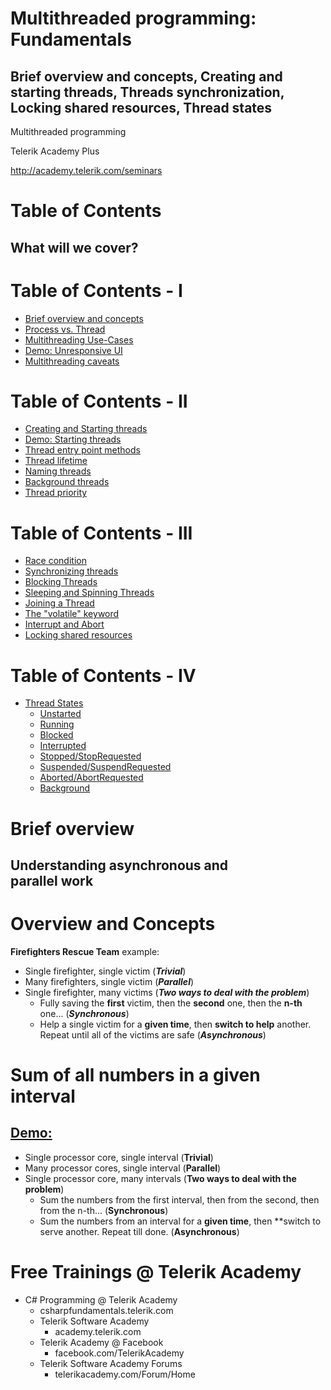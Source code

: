 <!-- section start -->
<!-- attr: { id:'', class:'slide-title', showInPresentation:true, hasScriptWrapper:true } -->
# Multithreaded programming: Fundamentals
## Brief overview and concepts, Creating and starting threads, Threads synchronization, Locking shared resources, Thread states

<div class="signature">
	<p class="signature-course">Multithreaded programming</p>
	<p class="signature-initiative">Telerik Academy Plus</p>
	<a href="http://academy.telerik.com/seminars/software-engineering/" class="signature-link">http://academy.telerik.com/seminars</a>
</div>



<!-- section start -->
<!-- attr: { id:'', class:'slide-section', showInPresentation:true, hasScriptWrapper:true } -->
# Table of Contents
## What will we cover?


<!-- attr: { id:'', showInPresentation:true, hasScriptWrapper:true } -->
# Table of Contents - I
- [Brief overview and concepts](#overview)
- [Process vs. Thread](#processVsThread)
- [Multithreading Use-Cases](#useCases)
- [Demo: Unresponsive UI](#demoUnresponsiveUi)
- [Multithreading caveats](#caveats)



<!-- attr: { id:'', showInPresentation:true, hasScriptWrapper:true } -->
# Table of Contents - II
- [Creating and Starting threads](#creatingAndStartingThreads)
- [Demo: Starting threads](#demoStartingThreads)
- [Thread entry point methods](#threadEntryPointMethods)
- [Thread lifetime](#threadLifetime)
- [Naming threads](#namingThreads)
- [Background threads](#backgroundThreads)
- [Thread priority](#threadPriority)



<!-- attr: { id:'', showInPresentation:true, hasScriptWrapper:true } -->
# Table of Contents - III
- [Race condition](#raceCondition)
- [Synchronizing threads](#synchronizingThreads)
- [Blocking Threads](#blockingThreads)
- [Sleeping and Spinning Threads](#sleepingAndSpinning)
- [Joining a Thread](#joiningThreads)
- [The "volatile" keyword](#volatileKeyword)
- [Interrupt and Abort](#interruptAndAbort)
- [Locking shared resources](#lockingSharedResources)



<!-- attr: { id:'', showInPresentation:true, hasScriptWrapper:true } -->
# Table of Contents - IV
- [Thread States](#threadStates)
	- [Unstarted](#unstartedState)
	- [Running](#runningState)
	- [Blocked](#blockedState)
	- [Interrupted](#interruptedState)
	- [Stopped/StopRequested](#stoppedState)
	- [Suspended/SuspendRequested](#suspendedState)
	- [Aborted/AbortRequested](#abortedState)
	- [Background](#isBackgroundState)



<!-- section start -->
<!-- attr: { id:'overview', class:'slide-section', showInPresentation:true, hasScriptWrapper:true } -->
# <a id="overview"></a> Brief overview
## Understanding asynchronous and <br/> parallel work



<!-- attr: { id:'', showInPresentation:true, hasScriptWrapper:true } -->
# Overview and Concepts
**Firefighters Rescue Team** example:  
 - Single firefighter, single victim (_**Trivial**_)  
 - Many firefighters, single victim (_**Parallel**_)  
 - Single firefighter, many victims (_**Two ways to deal with the problem**_)
	 - Fully saving the **first** victim, then the **second** one, then the **n-th** one... (_**Synchronous**_)  
	 - Help a single victim for a **given time**, then **switch to help** another. Repeat until all of the victims are safe (_**Asynchronous**_)    



<!-- attr: { id:'', class:'slide-section', showInPresentation:true, hasScriptWrapper:true } -->
# <a id=""></a> Sum of all numbers in a given interval
## [Demo:]()


<!-- section start -->
<!-- attr: { id:'', class:'slide-section', showInPresentation:true, hasScriptWrapper:true } -->

<!-- attr: { id:'', class:'slide-section', showInPresentation:true, hasScriptWrapper:true } -->

<!-- attr: { id:'', class:'slide-section', showInPresentation:true, hasScriptWrapper:true } -->












<!-- section start -->
<!-- attr: { id:'', class:'slide-section', showInPresentation:true, hasScriptWrapper:true } -->
- Single processor core, single interval (**Trivial**)
- Many processor cores, single interval (**Parallel**)
- Single processor core, many intervals (**Two ways to deal with the problem**)
	- Sum the numbers from the first interval, then from the second, then from the n-th... (**Synchronous**)
	- Sum the numbers from an interval for a **given time**, then **switch to serve another. Repeat till done. (**Asynchronous**)

<!-- attr: { showInPresentation:true, hasScriptWrapper:true } -->
# Free Trainings @ Telerik Academy
- C# Programming @ Telerik Academy
    - csharpfundamentals.telerik.com
  - Telerik Software Academy
    - academy.telerik.com
  - Telerik Academy @ Facebook
    - facebook.com/TelerikAcademy
  - Telerik Software Academy Forums
    - telerikacademy.com/Forum/Home  

<!-- <img class="slide-image" showInPresentation="true" src="imgs\pic55.png" style="top:40%; left:68%; width:36.30%; z-index:-1; border: 1px solid white; border-radius:5px;" /> -->
<!-- <img class="slide-image" showInPresentation="true" src="imgs\pic57.png" style="top:60%; left:92%; width:13.01%; z-index:-1" /> -->
